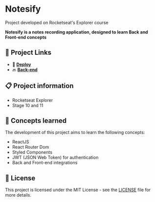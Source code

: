 # Notesify

Project developed on Rocketseat's Explorer course

**Notesify is a notes recording application, designed to learn Back and Front-end concepts**

## 🔗 Project Links

- 🚀 [**Deploy**](https://notesify-web.netlify.app)
- 🔙 [**Back-end**](https://github.com/emanueltavecia/notesify-api)

## 📋 Project information

- Rocketseat Explorer
- Stage 10 and 11

## 🧠 Concepts learned

The development of this project aims to learn the following concepts:

- ReactJS
- React Router Dom
- Styled Components
- JWT (JSON Web Token) for authentication
- Back and Front-end integrations

## 📄 License

This project is licensed under the MIT License - see the [LICENSE](./LICENSE) file for more details.
